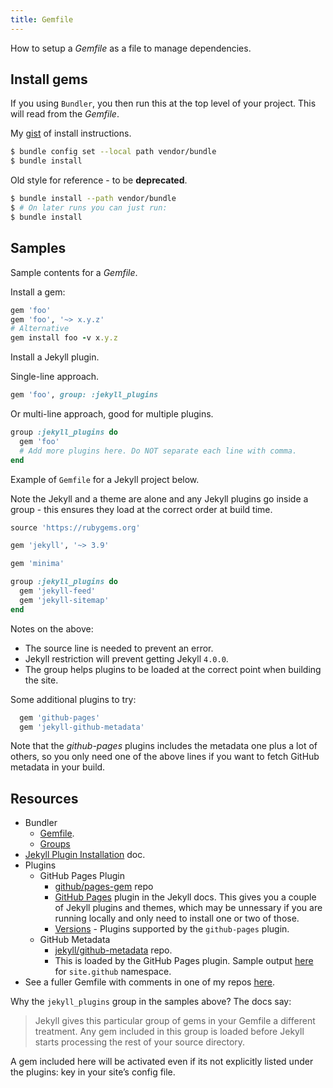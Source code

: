 ```yaml
---
title: Gemfile
---
```


How to setup a _Gemfile_ as a file to manage dependencies.

## Install gems

If you using `Bundler`, you then run this at the top level of your project. This will read from the _Gemfile_.

My [gist](https://gist.github.com/MichaelCurrin/5c8c45a86bcf53d7b49a7763c02943b1) of install instructions.

```sh
$ bundle config set --local path vendor/bundle
$ bundle install
```

Old style for reference - to be **deprecated**.

```sh
$ bundle install --path vendor/bundle
$ # On later runs you can just run:
$ bundle install
```


## Samples

Sample contents for a _Gemfile_.

Install a gem:

```ruby
gem 'foo'
gem 'foo', '~> x.y.z'
# Alternative
gem install foo -v x.y.z
```

Install a Jekyll plugin.

Single-line approach.

```ruby
gem 'foo', group: :jekyll_plugins
```

Or multi-line approach, good for multiple plugins.

```ruby
group :jekyll_plugins do
  gem 'foo'
  # Add more plugins here. Do NOT separate each line with comma.
end
```

Example of `Gemfile` for a Jekyll project below.

<!-- TODO add links to these plugins, using my other quick start repos -->

Note the Jekyll and a theme are alone and any Jekyll plugins go inside a group - this ensures they load at the correct order at build time.

```ruby
source 'https://rubygems.org'

gem 'jekyll', '~> 3.9'

gem 'minima'

group :jekyll_plugins do
  gem 'jekyll-feed'
  gem 'jekyll-sitemap'
end
```

Notes on the above:

- The source line is needed to prevent an error.
- Jekyll restriction will prevent getting Jekyll `4.0.0`.
- The group helps plugins to be loaded at the correct point when building the site.


Some additional plugins to try:

```ruby
  gem 'github-pages'
  gem 'jekyll-github-metadata'
```

Note that the _github-pages_ plugins includes the metadata one plus a lot of others, so you only need one of the above lines if you want to fetch GitHub metadata in your build.

## Resources

- Bundler
    - [Gemfile](https://bundler.io/v1.5/gemfile.html).
    - [Groups](https://bundler.io/v1.12/groups.html)
- [Jekyll Plugin Installation](https://jekyllrb.com/docs/plugins/installation/) doc.
- Plugins
    - GitHub Pages Plugin
        - [github/pages-gem](https://github.com/github/pages-gem) repo
        - [GitHub Pages](https://jekyllrb.com/docs/github-pages/) plugin in the Jekyll docs. This gives you a couple of Jekyll plugins and themes, which may be unnessary if you are running locally and only need to install one or two of those.
        - [Versions](https://pages.github.com/versions/) - Plugins supported by the `github-pages` plugin.
    - GitHub Metadata
        - [jekyll/github-metadata](https://github.com/jekyll/github-metadata) repo.
        - This is loaded by the GitHub Pages plugin. Sample output [here](https://github.com/jekyll/github-metadata/blob/master/docs/site.github.md) for `site.github` namespace.
- See a fuller Gemfile with comments in one of my repos [here](https://github.com/MichaelCurrin/jekyll-blog-demo/blob/master/Gemfile).

Why the `jekyll_plugins` group in the samples above? The docs say:

> Jekyll gives this particular group of gems in your Gemfile a different treatment. Any gem included in this group is loaded before Jekyll starts processing the rest of your source directory.

A gem included here will be activated even if its not explicitly listed under the plugins: key in your site’s config file.

